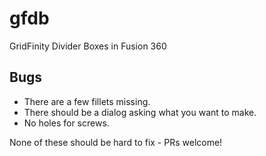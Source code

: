 # gfdb
GridFinity Divider Boxes in Fusion 360

## Bugs

- There are a few fillets missing.
- There should be a dialog asking what you want to make.
- No holes for screws.

None of these should be hard to fix - PRs welcome!